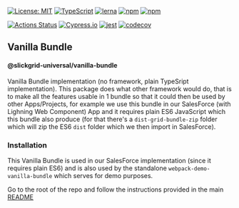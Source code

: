 [![License: MIT](https://img.shields.io/badge/License-MIT-yellow.svg)](https://opensource.org/licenses/MIT)
[![TypeScript](https://img.shields.io/badge/%3C%2F%3E-TypeScript-%230074c1.svg)](http://www.typescriptlang.org/)
[![lerna](https://img.shields.io/badge/maintained%20with-lerna-cc00ff.svg)](https://lerna.js.org/)
[![npm](https://img.shields.io/npm/v/@slickgrid-universal/vanilla-bundle.svg?color=forest)](https://www.npmjs.com/package/@slickgrid-universal/vanilla-bundle)
[![npm](https://img.shields.io/npm/dy/@slickgrid-universal/vanilla-bundle?color=forest)](https://www.npmjs.com/package/@slickgrid-universal/vanilla-bundle)

[![Actions Status](https://github.com/ghiscoding/slickgrid-universal/workflows/CI%20Build/badge.svg)](https://github.com/ghiscoding/slickgrid-universal/actions)
[![Cypress.io](https://img.shields.io/badge/tested%20with-Cypress-04C38E.svg)](https://www.cypress.io/)
[![jest](https://jestjs.io/img/jest-badge.svg)](https://github.com/facebook/jest)
[![codecov](https://codecov.io/gh/ghiscoding/slickgrid-universal/branch/master/graph/badge.svg)](https://codecov.io/gh/ghiscoding/slickgrid-universal)

## Vanilla Bundle
#### @slickgrid-universal/vanilla-bundle

Vanilla Bundle implementation (no framework, plain TypeSript implementation). This package does what other framework would do, that is to make all the features usable in 1 bundle so that it could then be used by other Apps/Projects, for example we use this bundle in our SalesForce (with Lighning Web Component) App and it requires plain ES6 JavaScript which this bundle also produce (for that there's a `dist-grid-bundle-zip` folder which will zip the ES6 `dist` folder which we then import in SalesForce).

### Installation
This Vanilla Bundle is used in our SalesForce implementation (since it requires plain ES6) and is also used by the standalone `webpack-demo-vanilla-bundle` which serves for demo purposes.

Go to the root of the repo and follow the instructions provided in the main [README](https://github.com/ghiscoding/slickgrid-universal#installation)

